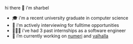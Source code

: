 hi there 👋 i'm sharbel
- 🎓 i'm a recent university graduate in computer science
- 🔎 i'm actively interviewing for fulltime opportunities
- 👨🏻‍💻 i've had 3 past internships as a software engineer
- 🔭 i’m currently working on [numeri](https://github.com/sharbel97/numeri) and [valhalla](https://github.com/sharbel97/valhalla)



<!--
**sharbel97/sharbel97** is a ✨ _special_ ✨ repository because its `README.md` (this file) appears on your GitHub profile.

Here are some ideas to get you started:

- 🔭 I’m currently working on ...
- 🌱 I’m currently learning ...
- 👯 I’m looking to collaborate on ...
- 🤔 I’m looking for help with ...
- 💬 Ask me about ...
- 📫 How to reach me: ...
- 😄 Pronouns: ...
- ⚡ Fun fact: ...
-->
